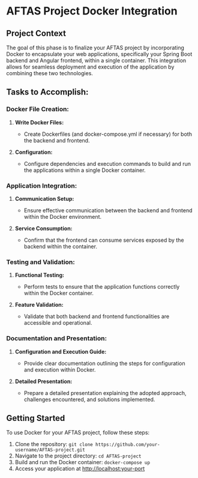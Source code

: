 # AFTAS Project Docker Integration

## Project Context
The goal of this phase is to finalize your AFTAS project by incorporating Docker to encapsulate your web applications, specifically your Spring Boot backend and Angular frontend, within a single container. This integration allows for seamless deployment and execution of the application by combining these two technologies.

## Tasks to Accomplish:

### Docker File Creation:

1. **Write Docker Files:**
   - Create Dockerfiles (and docker-compose.yml if necessary) for both the backend and frontend.

2. **Configuration:**
   - Configure dependencies and execution commands to build and run the applications within a single Docker container.

### Application Integration:

1. **Communication Setup:**
   - Ensure effective communication between the backend and frontend within the Docker environment.

2. **Service Consumption:**
   - Confirm that the frontend can consume services exposed by the backend within the container.

### Testing and Validation:

1. **Functional Testing:**
   - Perform tests to ensure that the application functions correctly within the Docker container.

2. **Feature Validation:**
   - Validate that both backend and frontend functionalities are accessible and operational.

### Documentation and Presentation:

1. **Configuration and Execution Guide:**
   - Provide clear documentation outlining the steps for configuration and execution within Docker.

2. **Detailed Presentation:**
   - Prepare a detailed presentation explaining the adopted approach, challenges encountered, and solutions implemented.

## Getting Started

To use Docker for your AFTAS project, follow these steps:

1. Clone the repository: `git clone https://github.com/your-username/AFTAS-project.git`
2. Navigate to the project directory: `cd AFTAS-project`
3. Build and run the Docker container: `docker-compose up`
4. Access your application at [http://localhost:your-port](http://localhost:your-port)

